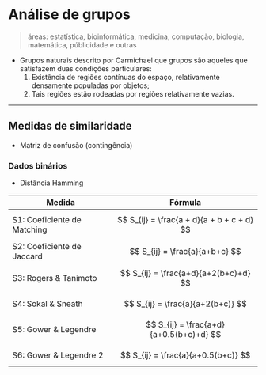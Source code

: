 # Análise de grupos

> áreas: estatística, bioinformática, medicina, computação, biologia, matemática, públicidade e outras  

 * Grupos naturais descrito por Carmichael que grupos são aqueles que satisfazem duas condições particulares: 
    1. Existência de regiões contínuas do espaço, relativamente densamente populadas por objetos;
    2. Tais regiões estão rodeadas por regiões relativamente vazias.

---

## Medidas de similaridade 

* Matriz de confusão (contingência) 

### Dados binários
* Distância Hamming

|           Medida             |                Fórmula                     |            
|------------------------------|--------------------------------------------|
| S1: Coeficiente de Matching  | $$ S_{ij} = \frac{a + d}{a + b + c + d} $$ | 
| S2: Coeficiente de Jaccard   | $$ S_{ij} = \frac{a}{a+b+c}             $$ |
| S3: Rogers & Tanimoto        | $$ S_{ij} = \frac{a+d}{a+2(b+c)+d}      $$ |
| S4: Sokal & Sneath           | $$ S_{ij} = \frac{a}{a+2(b+c)}          $$ |
| S5: Gower & Legendre         | $$ S_{ij} = \frac{a+d}{a+0.5(b+c)+d}    $$ |
| S6: Gower & Legendre 2       | $$ S_{ij} = \frac{a}{a+0.5(b+c)}        $$ |


